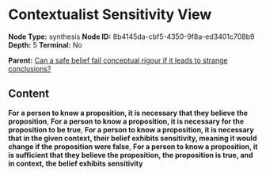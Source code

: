 # Contextualist Sensitivity View

**Node Type:** synthesis
**Node ID:** 8b4145da-cbf5-4350-9f8a-ed3401c708b9
**Depth:** 5
**Terminal:** No

**Parent:** [Can a safe belief fail conceptual rigour if it leads to strange conclusions?](can-a-safe-belief-fail-conceptual-rigour-if-it-leads-to-strange-conclusions-antithesis-712f7cae-cebc-4804-b93c-b9468466d554.md)

## Content

**For a person to know a proposition, it is necessary that they believe the proposition**, **For a person to know a proposition, it is necessary for the proposition to be true**, **For a person to know a proposition, it is necessary that in the given context, their belief exhibits sensitivity, meaning it would change if the proposition were false**, **For a person to know a proposition, it is sufficient that they believe the proposition, the proposition is true, and in context, the belief exhibits sensitivity**
